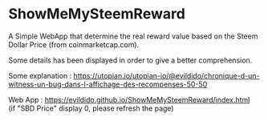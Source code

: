# ShowMeMySteemReward

A Simple WebApp that determine the real reward value based on the Steem Dollar Price (from coinmarketcap.com).

Some details has been displayed in order to give a better comprehension.

Some explanation : https://utopian.io/utopian-io/@evildido/chronique-d-un-witness-un-bug-dans-l-affichage-des-recompenses-50-50

Web App : https://evildido.github.io/ShowMeMySteemReward/index.html
<br>
(if "SBD Price" display 0, please refresh the page)
